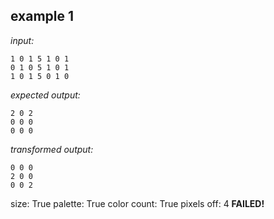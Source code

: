 
## example 1
*input:*
```
1 0 1 5 1 0 1
0 1 0 5 1 0 1
1 0 1 5 0 1 0
```
*expected output:*
```
2 0 2
0 0 0
0 0 0
```
*transformed output:*
```
0 0 0
2 0 0
0 0 2
```
size: True
palette: True
color count: True
pixels off: 4
**FAILED!**
